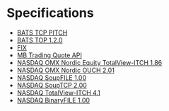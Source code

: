 Specifications
==============

  - [BATS TCP PITCH][PITCH]
  - [BATS TOP 1.2.0][TOP 1.2.0]
  - [FIX](http://fixprotocol.org/)
  - [MB Trading Quote API](http://www.mbtrading.com/developersMain.aspx?page=api)
  - [NASDAQ OMX Nordic Equity TotalView-ITCH 1.86][ITCH 1.86]
  - [NASDAQ OMX Nordic OUCH 2.01][OUCH 2.01]
  - [NASDAQ SoupFILE 1.00][SoupFILE 1.00]
  - [NASDAQ SoupTCP 2.00][SoupTCP 2.00]
  - [NASDAQ TotalView-ITCH 4.1][ITCH 4.1]
  - [NASDAQ BinaryFILE 1.00][BinaryFILE 1.00]

[ITCH 1.86]:       http://nordic.nasdaqomxtrader.com/digitalAssets/72/72740_nordic_equity_totalview-itch_1.86.pdf
[ITCH 4.1]:        http://www.nasdaqtrader.com/content/technicalsupport/specifications/dataproducts/tvitch-v4.pdf
[OUCH 2.01]:       http://nordic.nasdaqomxtrader.com/digitalAssets/82/82143_ouchfornasdaqomxnordic2.01.pdf
[PITCH]:           http://cdn.batstrading.com/resources/membership/BATS_PITCH_Specification.pdf
[TOP 1.2.0]:       http://cdn.batstrading.com/resources/membership/BATS_TOP_Specification.pdf
[BinaryFILE 1.00]: http://www.nasdaqtrader.com/content/technicalsupport/specifications/dataproducts/binaryfile.pdf
[SoupFILE 1.00]:   http://www.nasdaqtrader.com/content/technicalSupport/specifications/dataproducts/soupfile100.pdf
[SoupTCP 2.00]:    http://www.nasdaqtrader.com/content/technicalsupport/specifications/dataproducts/souptcp.pdf
